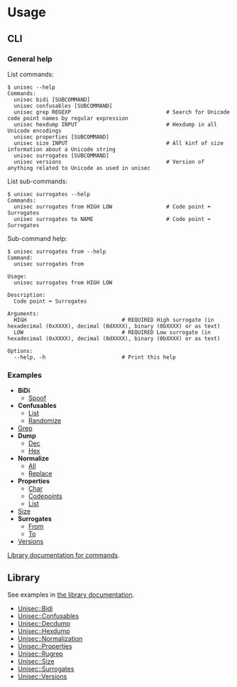 # Usage

## CLI

### General help

List commands:

```
$ unisec --help
Commands:
  unisec bidi [SUBCOMMAND]
  unisec confusables [SUBCOMMAND]
  unisec grep REGEXP                              # Search for Unicode code point names by regular expression
  unisec hexdump INPUT                            # Hexdump in all Unicode encodings
  unisec properties [SUBCOMMAND]
  unisec size INPUT                               # All kinf of size information about a Unicode string
  unisec surrogates [SUBCOMMAND]
  unisec versions                                 # Version of anything related to Unicode as used in unisec
```

List sub-commands:

```
$ unisec surrogates --help
Commands:
  unisec surrogates from HIGH LOW                 # Code point ⬅️ Surrogates
  unisec surrogates to NAME                       # Code point ➡️ Surrogates
```

Sub-command help:

```
$ unisec surrogates from --help
Command:
  unisec surrogates from

Usage:
  unisec surrogates from HIGH LOW

Description:
  Code point ⬅️ Surrogates

Arguments:
  HIGH                              # REQUIRED High surrogate (in hexadecimal (0xXXXX), decimal (0dXXXX), binary (0bXXXX) or as text)
  LOW                               # REQUIRED Low surrogate (in hexadecimal (0xXXXX), decimal (0dXXXX), binary (0bXXXX) or as text)

Options:
  --help, -h                        # Print this help
```

### Examples

- **BiDi**
  - [Spoof](https://.github.io/unisec/yard/Unisec/CLI/Commands/Bidi/Spoof)
- **Confusables**
  - [List](https://.github.io/unisec/yard/Unisec/CLI/Commands/Confusables/List)
  - [Randomize](https://.github.io/unisec/yard/Unisec/CLI/Commands/Confusables/Randomize)
- [Grep](https://.github.io/unisec/yard/Unisec/CLI/Commands/Grep)
- **Dump**
  - [Dec](https://.github.io/unisec/yard/Unisec/CLI/Commands/Dump/Dec)
  - [Hex](https://.github.io/unisec/yard/Unisec/CLI/Commands/Dump/Hex)
- **Normalize**
  - [All](https://.github.io/unisec/yard/Unisec/CLI/Commands/Normalize/All)
  - [Replace](https://.github.io/unisec/yard/Unisec/CLI/Commands/Normalize/Replace)
- **Properties**
  - [Char](https://.github.io/unisec/yard/Unisec/CLI/Commands/Properties/Char)
  - [Codepoints](https://.github.io/unisec/yard/Unisec/CLI/Commands/Properties/Codepoints)
  - [List](https://.github.io/unisec/yard/Unisec/CLI/Commands/Properties/List)
- [Size](https://.github.io/unisec/yard/Unisec/CLI/Commands/Size)
- **Surrogates**
  - [From](https://.github.io/unisec/yard/Unisec/CLI/Commands/Surrogates/From)
  - [To](https://.github.io/unisec/yard/Unisec/CLI/Commands/Surrogates/To)
- [Versions](https://.github.io/unisec/yard/Unisec/CLI/Commands/Versions)

[Library documentation for commands](https://.github.io/unisec/yard/Unisec/CLI/Commands).

## Library

See examples in [the library documentation](https://.github.io/unisec/yard/Unisec).

- [Unisec::Bidi](https://.github.io/unisec/yard/Unisec/Bidi)
- [Unisec::Confusables](https://.github.io/unisec/yard/Unisec/Confusables)
- [Unisec::Decdump](https://.github.io/unisec/yard/Unisec/Decdump)
- [Unisec::Hexdump](https://.github.io/unisec/yard/Unisec/Hexdump)
- [Unisec::Normalization](https://.github.io/unisec/yard/Unisec/Normalization)
- [Unisec::Properties](https://.github.io/unisec/yard/Unisec/Properties)
- [Unisec::Rugrep](https://.github.io/unisec/yard/Unisec/Rugrep)
- [Unisec::Size](https://.github.io/unisec/yard/Unisec/Size)
- [Unisec::Surrogates](https://.github.io/unisec/yard/Unisec/Surrogates)
- [Unisec::Versions](https://.github.io/unisec/yard/Unisec/Versions)
